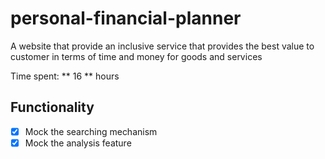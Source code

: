 # personal-financial-planner
A website that provide an inclusive service that provides the best value to customer in terms of time and money for goods and services

Time spent: ** 16 ** hours

## Functionality
*[x] Mock the searching mechanism
*[x] Mock the analysis feature 
